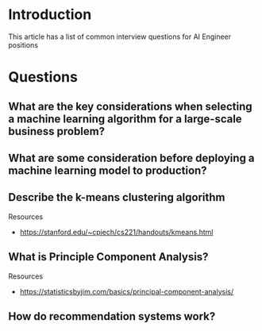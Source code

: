 # Introduction

This article has a list of common interview questions for AI Engineer positions

# Questions

## What are the key considerations when selecting a machine learning algorithm for a large-scale business problem?

## What are some consideration before deploying a machine learning model to production?

## Describe the k-means clustering algorithm

Resources
 - https://stanford.edu/~cpiech/cs221/handouts/kmeans.html

## What is Principle Component Analysis?

Resources
 - https://statisticsbyjim.com/basics/principal-component-analysis/


## How do recommendation systems work?
